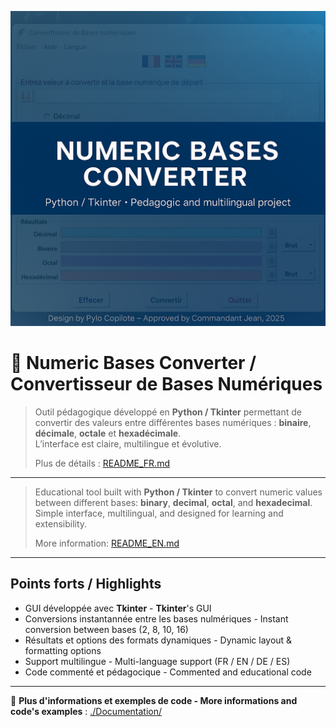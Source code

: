 ![Banner](./Documentation/banner.png)

# 🧮 Numeric Bases Converter / Convertisseur de Bases Numériques

> Outil pédagogique développé en **Python / Tkinter** permettant de convertir
> des valeurs entre différentes bases numériques : **binaire**, **décimale**,
> **octale** et **hexadécimale**.  
> L’interface est claire, multilingue et évolutive.  
>
> Plus de détails : [README_FR.md](./README_FR.md)

---

> Educational tool built with **Python / Tkinter** to convert numeric values
> between different bases: **binary**, **decimal**, **octal**, and **hexadecimal**.  
> Simple interface, multilingual, and designed for learning and extensibility.  
>
> More information: [README_EN.md](./README_EN.md)

---

## Points forts / Highlights

- GUI développée avec **Tkinter**  -  **Tkinter**'s GUI
- Conversions instantannée entre les bases nulmériques  -  Instant conversion between bases (2, 8, 10, 16)
- Résultats et options des formats dynamiques  -   Dynamic layout & formatting options
- Support multilingue  -  Multi-language support (FR / EN / DE / ES)
- Code commenté et pédagocique  -  Commented and educational code

---

🔗 **Plus d'informations et exemples de code  -  More informations and code's examples** : [./Documentation/](./Documentation/)
